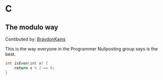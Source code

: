 # C

## The modulo way 
Contibuted by: [BraydonKains](https://github.com/BraydonKains)

This is the way everyone in the Programmer Nullposting group says is the best.

```c
int isEven(int x) {
	return x % 2 == 0;
}
```
